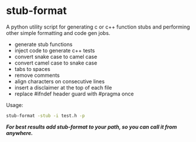 # stub-format
A python utility script for generating c or c++ function stubs and performing other simple formatting and code gen jobs.

- generate stub functions
- inject code to generate c++ tests
- convert snake case to camel case
- convert camel case to snake case
- tabs to spaces
- remove comments
- align characters on consecutive lines
- insert a disclaimer at the top of each file
- replace #ifndef header guard with #pragma once

Usage:

```bash
stub-format -stub -i test.h -p
```

***For best results add stub-format to your path, so you can call it from anywhere.***



